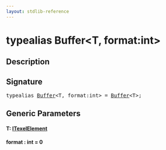 ```yaml
---
layout: stdlib-reference
---
```


# typealias Buffer\<T, format:int\>

## Description



## Signature

<pre>
<span class='code_keyword'>typealias</span> <a href="buffer-0" class="code_type">Buffer</a>&lt;T, format:<span class="code_keyword">int</span>&gt; = <a href="buffer-0" class="code_type">Buffer</a>&lt;T&gt;;
</pre>

## Generic Parameters

####  <a id="typeparam-T"></a>T: [ITexelElement](../interfaces/itexelelement-016/index)
####  <a id="decl-format"></a>format  : int = 0

